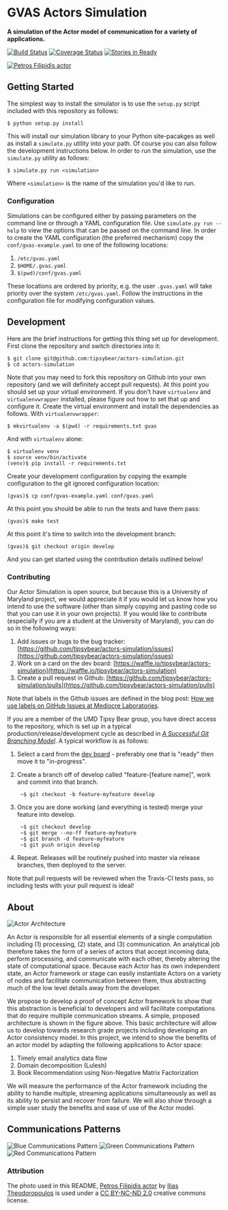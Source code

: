 # GVAS Actors Simulation

**A simulation of the Actor model of communication for a variety of applications.**

[![Build Status](https://travis-ci.org/tipsybear/actors-simulation.svg?branch=master)](https://travis-ci.org/tipsybear/actors-simulation)
[![Coverage Status](https://coveralls.io/repos/tipsybear/actors-simulation/badge.svg?branch=master&service=github)](https://coveralls.io/github/tipsybear/actors-simulation?branch=master)
[![Stories in Ready](https://badge.waffle.io/tipsybear/actors-simulation.png?label=ready&title=Ready)](https://waffle.io/tipsybear/actors-simulation)

[![Petros Filipidis actor][theater.jpg]][theater_flickr]

## Getting Started

The simplest way to install the simulator is to use the `setup.py` script included with this repository as follows:

    $ python setup.py install

This will install our simulation library to your Python site-pacakges as well as install a `simulate.py` utility into your path. Of course you can also follow the development instructions below. In order to run the simulation, use the `simulate.py` utility as follows:

    $ simulate.py run <simulation>

Where `<simulation>` is the name of the simulation you'd like to run.

### Configuration

Simulations can be configured either by passing parameters on the command line or through a YAML configuration file. Use `simulate.py run --help` to view the options that can be passed on the command line. In order to create the YAML configuration (the preferred mechanism) copy the `conf/gvas-example.yaml` to one of the following locations:

1. `/etc/gvas.yaml`
2. `$HOME/.gvas.yaml`
3. `$(pwd)/conf/gvas.yaml`

These locations are ordered by priority, e.g. the user `.gvas.yaml` will take priority over the system `/etc/gvas.yaml`. Follow the instructions in the configuration file for modifying configuration values.

## Development

Here are the brief instructions for getting this thing set up for development. First clone the repository and switch directories into it:

    $ git clone git@github.com:tipsybear/actors-simulation.git
    $ cd actors-simulation

Note that you may need to fork this repository on Github into your own repository (and we will definitely accept pull requests). At this point you should set up your virtual environment. If you don't have `virtualenv` and `virtualenvwrapper` installed, please figure out how to set that up and configure it. Create the virtual environment and install the dependencies as follows. With `virtualenvwrapper`:

    $ mkvirtualenv -a $(pwd) -r requirements.txt gvas

And with `virtualenv` alone:

    $ virtualenv venv
    $ source venv/bin/activate
    (venv)$ pip install -r requirements.txt

Create your development configuration by copying the example configuration to the git ignored configuration location:

    (gvas)$ cp conf/gvas-example.yaml conf/gvas.yaml

At this point you should be able to run the tests and have them pass:

    (gvas)$ make test

At this point it's time to switch into the development branch:

    (gvas)$ git checkout origin develop

And you can get started using the contribution details outlined below!

### Contributing

Our Actor Simulation is open source, but because this is a University of Maryland project, we would appreciate it if you would let us know how you intend to use the software (other than simply copying and pasting code so that you can use it in your own projects). If you would like to contribute (especially if you are a student at the University of Maryland), you can do so in the following ways:

1. Add issues or bugs to the bug tracker: [https://github.com/tipsybear/actors-simulation/issues](https://github.com/tipsybear/actors-simulation/issues)
2. Work on a card on the dev board: [https://waffle.io/tipsybear/actors-simulation](https://waffle.io/tipsybear/actors-simulation)
3. Create a pull request in Github: [https://github.com/tipsybear/actors-simulation/pulls](https://github.com/tipsybear/actors-simulation/pulls)

Note that labels in the Github issues are defined in the blog post: [How we use labels on GitHub Issues at Mediocre Laboratories](https://mediocre.com/forum/topics/how-we-use-labels-on-github-issues-at-mediocre-laboratories).

If you are a member of the UMD Tipsy Bear group, you have direct access to the repository, which is set up in a typical production/release/development cycle as described in _[A Successful Git Branching Model](http://nvie.com/posts/a-successful-git-branching-model/)_. A typical workflow is as follows:

1. Select a card from the [dev board](https://waffle.io/tipsybear/actors-simulation) - preferably one that is "ready" then move it to "in-progress".

2. Create a branch off of develop called "feature-[feature name]", work and commit into that branch.

        ~$ git checkout -b feature-myfeature develop

3. Once you are done working (and everything is tested) merge your feature into develop.

        ~$ git checkout develop
        ~$ git merge --no-ff feature-myfeature
        ~$ git branch -d feature-myfeature
        ~$ git push origin develop

4. Repeat. Releases will be routinely pushed into master via release branches, then deployed to the server.

Note that pull requests will be reviewed when the Travis-CI tests pass, so including tests with your pull request is ideal!

## About

![Actor Architecture][architecture.png]

An Actor is responsible for all essential elements of a single computation including (1) processing, (2) state, and (3) communication. An analytical job therefore takes the form of a series of actors that accept incoming data, perform processing, and communicate with each other, thereby altering the state of computational space. Because each Actor has its own independent state, an Actor framework or stage can easily instantiate Actors on a variety of nodes and facilitate communication between them, thus abstracting much of the low level details away from the developer.

We propose to develop a proof of concept Actor framework to show that this abstraction is beneficial to developers and will facilitate computations that do require multiple communication streams. A simple, proposed architecture is shown in the figure above. This basic architecture will allow us to develop towards research grade projects including developing an Actor consistency model. In this project, we intend to show the benefits of an actor model by adapting the following applications to Actor space:

1. Timely email analytics data flow
2. Domain decomposition (Lulesh)
3. Book Recommendation using Non-Negative Matrix Factorization

We will measure the performance of the Actor framework including the ability to handle multiple, streaming applications simultaneously as well as its ability to persist and recover from failure. We will also show through a simple user study the benefits and ease of use of the Actor model.

## Communications Patterns 

![Blue Communications Pattern](docs/images/bluecomms.png)
![Green Communications Pattern](docs/images/greencomms.png)
![Red Communications Pattern](docs/images/redcomms.png)


### Attribution

The photo used in this README, [Petros Filipidis actor][theater_flickr] by [Ilias Theodoropoulos](https://www.flickr.com/photos/112615376@N07/) is used under a [CC BY-NC-ND 2.0](https://creativecommons.org/licenses/by-nc-nd/2.0/) creative commons license.

[theater.jpg]: docs/images/theater.jpg
[theater_flickr]: https://flic.kr/p/pKXdHQ
[architecture.png]: docs/images/architecture.png
